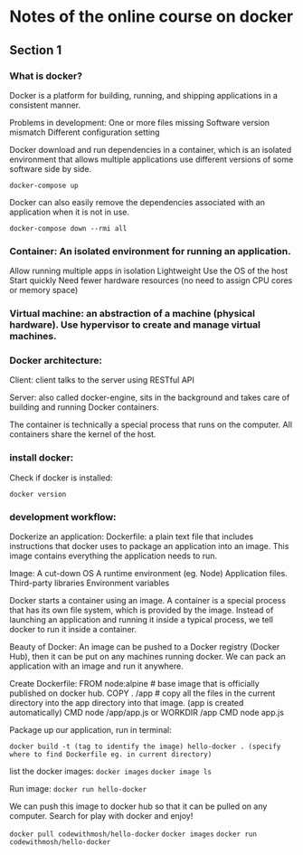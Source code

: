# Notes of the online course on docker

## Section 1

### What is docker?
Docker is a platform for building, running, and shipping applications in a consistent manner.

Problems in development:
One or more files missing
Software version mismatch
Different configuration setting


Docker download and run dependencies in a container, which is an isolated environment that allows multiple applications use different versions of some software side by side.

  `docker-compose up`
  
Docker can also easily remove the dependencies associated with an application when it is not in use.

  `docker-compose down --rmi all`


### Container: An isolated environment for running an application.
  Allow running multiple apps in isolation
  Lightweight
  Use the OS of the host
  Start quickly
  Need fewer hardware resources (no need to assign CPU cores or memory space)

### Virtual machine: an abstraction of a machine (physical hardware). Use hypervisor to create and manage virtual machines.

### Docker architecture:

Client: client talks to the server using RESTful API

Server: also called docker-engine, sits in the background and takes care of building and running Docker containers.

The container is technically a special process that runs on the computer. All containers share the kernel of the host.


### install docker:
Check if docker is installed:

  `docker version`


### development workflow:
Dockerize an application:
Dockerfile: a plain text file that includes instructions that docker uses to package an application into an image. This image contains everything the application needs to run.

Image:
  A cut-down OS
  A runtime environment (eg. Node)
  Application files.
  Third-party libraries
  Environment variables

Docker starts a container using an image. A container is a special process that has its own file system, which is provided by the image. Instead of launching an application and running it inside a typical process, we tell docker to run it inside a container.

Beauty of Docker:
An image can be pushed to a Docker registry (Docker Hub), then it can be put on any machines running docker. We can pack an application with an image and run it anywhere.


Create Dockerfile:
FROM node:alpine # base image that is officially published on docker hub.
COPY . /app # copy all the files in the current directory into the app directory into that image. (app is created automatically)
CMD node /app/app.js
or
WORKDIR /app
CMD node app.js

Package up our application, run in terminal:

`docker build -t (tag to identify the image) hello-docker . (specify where to find Dockerfile eg. in current directory)`

list the docker images:
  `docker images`
  `docker image ls`

Run image:
  `docker run hello-docker`

We can push this image to docker hub so that it can be pulled on any computer. Search for play with docker and enjoy!

  `docker pull codewithmosh/hello-docker`
  `docker images`
  `docker run codewithmosh/hello-docker`

  
